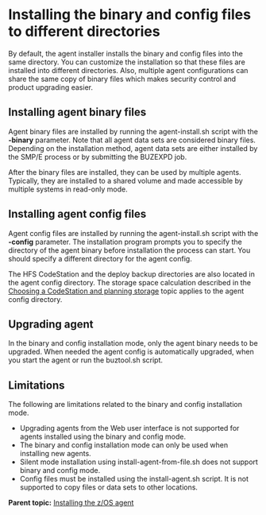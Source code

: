 # Installing the binary and config files to different directories

By default, the agent installer installs the binary and config files into the same directory. You can customize the installation so that these files are installed into different directories. Also, multiple agent configurations can share the same copy of binary files which makes security control and product upgrading easier.

## Installing agent binary files

Agent binary files are installed by running the agent-install.sh script with the **-binary** parameter. Note that all agent data sets are considered binary files. Depending on the installation method, agent data sets are either installed by the SMP/E process or by submitting the BUZEXPD job.

After the binary files are installed, they can be used by multiple agents. Typically, they are installed to a shared volume and made accessible by multiple systems in read-only mode.

## Installing agent config files

Agent config files are installed by running the agent-install.sh script with the **-config** parameter. The installation program prompts you to specify the directory of the agent binary before installation the process can start. You should specify a different directory for the agent config.

The HFS CodeStation and the deploy backup directories are also located in the agent config directory. The storage space calculation described in the [Choosing a CodeStation and planning storage](codestation_choose_plan.md) topic applies to the agent config directory.

## Upgrading agent

In the binary and config installation mode, only the agent binary needs to be upgraded. When needed the agent config is automatically upgraded, when you start the agent or run the buztool.sh script.

## Limitations

The following are limitations related to the binary and config installation mode.

-   Upgrading agents from the Web user interface is not supported for agents installed using the binary and config mode.
-   The binary and config installation mode can only be used when installing new agents.
-   Silent mode installation using install-agent-from-file.sh does not support binary and config mode.
-   Config files must be installed using the install-agent.sh script. It is not supported to copy files or data sets to other locations.

**Parent topic:** [Installing the z/OS agent](../../com.ibm.udeploy.install.doc/topics/zos_installing_ov.md)

